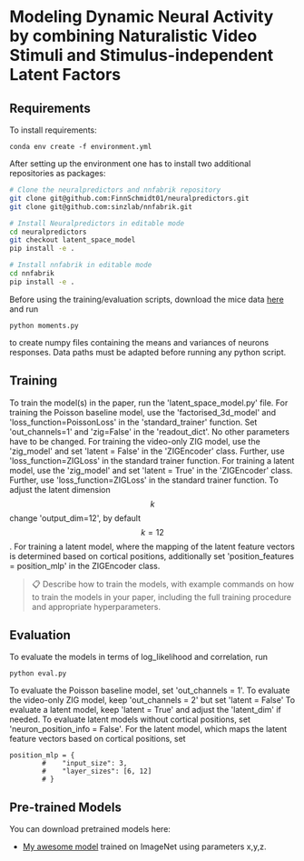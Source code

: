 
# Modeling Dynamic Neural Activity by combining Naturalistic Video Stimuli and Stimulus-independent Latent Factors

## Requirements

To install requirements:
```setup
conda env create -f environment.yml

```
After setting up the environment one has to install two additional repositories as packages:
```bash
# Clone the neuralpredictors and nnfabrik repository
git clone git@github.com:FinnSchmidt01/neuralpredictors.git
git clone git@github.com:sinzlab/nnfabrik.git

# Install Neuralpredictors in editable mode
cd neuralpredictors
git checkout latent_space_model
pip install -e .

# Install nnfabrik in editable mode
cd nnfabrik
pip install -e .
```
Before using the training/evaluation scripts, download the mice data [here](https://gin.g-node.org/pollytur/sensorium_2023_dataset) and run 
```
python moments.py 
```
to create numpy files containing the means and variances of neurons responses. 
Data paths must be adapted before running any python script. 

## Training

To train the model(s) in the paper, run the 'latent_space_model.py' file.
For training the Poisson baseline model, use the 'factorised_3d_model' and 'loss_function=PoissonLoss' in the 'standard_trainer' function. Set 'out_channels=1' and 'zig=False' in the 'readout_dict'. No other parameters have to be changed. 
For training the video-only ZIG model, use the 'zig_model' and set 'latent = False' in the 'ZIGEncoder' class. Further, use 'loss_function=ZIGLoss' in the standard trainer function.
For training a latent model, use the 'zig_model' and set 'latent = True' in the 'ZIGEncoder' class. Further, use 'loss_function=ZIGLoss' in the standard trainer function. To adjust the latent dimension $$k$$ change 'output_dim=12', by default $$k=12$$. 
For training a latent model, where the mapping of the latent feature vectors is determined based on cortical positions, additionally set 'position_features = position_mlp' in the ZIGEncoder class.

>📋  Describe how to train the models, with example commands on how to train the models in your paper, including the full training procedure and appropriate hyperparameters.

## Evaluation

To evaluate the models in terms of log_likelihood and correlation, run

```eval
python eval.py 
```
To evaluate the Poisson baseline model, set 'out_channels = 1'.
To evaluate  the video-only ZIG model, keep 'out_channels = 2' but set 'latent = False' 
To evaluate a latent model, keep 'latent = True' and adjust the 'latent_dim' if needed. 
To evaluate latent models without cortical positions, set 'neuron_position_info = False'.  For the latent model, which maps the latent feature vectors based on cortical positions, set
```
position_mlp = {
        #    "input_size": 3,
        #    "layer_sizes": [6, 12]
        # }
```

## Pre-trained Models

You can download pretrained models here:

- [My awesome model](https://drive.google.com/mymodel.pth) trained on ImageNet using parameters x,y,z. 
